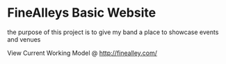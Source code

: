 FineAlleys Basic Website
========================

the purpose of this project is to give my band a place to showcase events and venues

View Current Working Model @ http://finealley.com/
